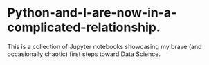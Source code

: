 # Python-and-I-are-now-in-a-complicated-relationship.
This is a collection of Jupyter notebooks showcasing my brave (and occasionally chaotic) first steps toward Data Science.

